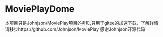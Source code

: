 # MoviePlayDome
本项目只是Johnjson/MoviePlay项目的拷贝,只用于gitee的加速下载，了解详情请移步https://github.com/Johnjson/MoviePlay
感谢Johnjson开源代码

